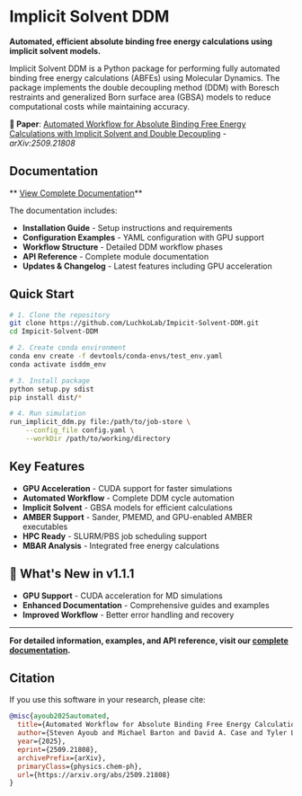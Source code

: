 # Implicit Solvent DDM

**Automated, efficient absolute binding free energy calculations using implicit solvent models.**

Implicit Solvent DDM is a Python package for performing fully automated binding free energy calculations (ABFEs) using Molecular Dynamics. The package implements the double decoupling method (DDM) with Boresch restraints and generalized Born surface area (GBSA) models to reduce computational costs while maintaining accuracy.

**📄 Paper**: [Automated Workflow for Absolute Binding Free Energy Calculations with Implicit Solvent and Double Decoupling](https://arxiv.org/abs/2509.21808) - *arXiv:2509.21808*


##  Documentation

** [View Complete Documentation](https://luchkolab.github.io/Impicit-Solvent-DDM/)**

The documentation includes:
- **Installation Guide** - Setup instructions and requirements
- **Configuration Examples** - YAML configuration with GPU support
- **Workflow Structure** - Detailed DDM workflow phases
- **API Reference** - Complete module documentation
- **Updates & Changelog** - Latest features including GPU acceleration

##  Quick Start

```bash
# 1. Clone the repository
git clone https://github.com/LuchkoLab/Impicit-Solvent-DDM.git
cd Impicit-Solvent-DDM

# 2. Create conda environment
conda env create -f devtools/conda-envs/test_env.yaml
conda activate isddm_env

# 3. Install package
python setup.py sdist
pip install dist/*

# 4. Run simulation
run_implicit_ddm.py file:/path/to/job-store \
    --config_file config.yaml \
    --workDir /path/to/working/directory
```

##  Key Features

- **GPU Acceleration** - CUDA support for faster simulations
- **Automated Workflow** - Complete DDM cycle automation
- **Implicit Solvent** - GBSA models for efficient calculations
- **AMBER Support** - Sander, PMEMD, and GPU-enabled AMBER executables
- **HPC Ready** - SLURM/PBS job scheduling support
- **MBAR Analysis** - Integrated free energy calculations

## 📖 What's New in v1.1.1

- **GPU Support** - CUDA acceleration for MD simulations
- **Enhanced Documentation** - Comprehensive guides and examples
- **Improved Workflow** - Better error handling and recovery

---

**For detailed information, examples, and API reference, visit our [complete documentation](https://luchkolab.github.io/Impicit-Solvent-DDM/).**

## Citation

If you use this software in your research, please cite:

```bibtex
@misc{ayoub2025automated,
  title={Automated Workflow for Absolute Binding Free Energy Calculations with Implicit Solvent and Double Decoupling},
  author={Steven Ayoub and Michael Barton and David A. Case and Tyler Luchko},
  year={2025},
  eprint={2509.21808},
  archivePrefix={arXiv},
  primaryClass={physics.chem-ph},
  url={https://arxiv.org/abs/2509.21808}
}
```
